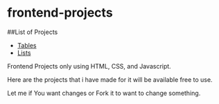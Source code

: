 # frontend-projects

##List of Projects
- [Tables](https://prathaprathod.github.io/html/tables.html)
- [Lists](https://prathaprathod.github.io/html/list.html)


Frontend Projects only using HTML, CSS, and Javascript.

Here are the projects that i have made for it will be available free to use.

Let me if You want changes or Fork it to want to change something.
